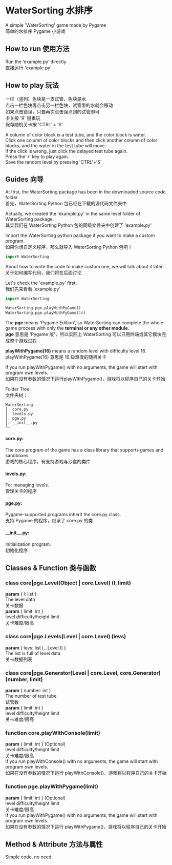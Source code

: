 # WaterSorting 水排序
A simple 'WaterSorting' game made by Pygame<br />
简单的水排序 Pygame 小游戏<br />
## How to run 使用方法<br />
Run the ‘example.py’ directly<br />
直接运行 'example.py'<br />

## How to play 玩法
一栏（竖列）色块是一支试管，色块是水<br />
点击一栏色块再点击另一栏色块，试管里的水就会移动<br />
如果点击错误，只要再次点击误点到的试管即可<br />
卡关按 'R' 键重玩<br />
保存随机关卡按 'CTRL' + 'S'

A column of color block is a test tube, and the color block is water.<br />
Click one column of color blocks and then click another column of color blocks, and the water in the test tube will move.<br />
If the click is wrong, just click the delayed test tube again.<br />
Press the' r' key to play again.<br />
Save the random level by pressing 'CTRL'+'S'

## Guides 向导

At first, the WaterSorting package has been in the downloaded source code folder.<br />
首先，WaterSorting Python 包已经在下载的源代码文件夹中

Actually, we created the 'example.py' in the same level folder of WaterSorting package.<br />
其实我们在 WaterSorting Python 包的同级文件夹中创建了 'example.py'

Import the WaterSorting python package if you want to make a custom program.<br />
如果你想自定义程序，那么就导入 WaterSorting Python 包吧！
```python
import WaterSorting
```
About how to write the code to make custom one,  we will talk about it later.<br />
关于如何编写代码，我们将在后面讨论

Let's check the 'example.py' first.<br />
我们先来看看 ’example.py‘
```python
import WaterSorting

WaterSorting.pge.playWithPyGame()
WaterSorting.pge.playWithPyGame(16)
```
The __pge__ means 'Pygame Edition',
so WaterSorting can complete the whole game process with only the __terminal or any other module__.<br />
__pge__ 意思是 'Pygame 版'，所以实际上 WaterSorting 可以只用终端或其它模块完成整个游戏过程

__playWithPygame(16)__ means a random level with difficulty level 16.<br />
playWithPygame(16) 意思是 16 级难度的随机关卡

If you run playWithPygame() with no arguments, the game will start with program own levels.<br />
如果在没有参数的情况下运行playWithPygame()，游戏将以程序自己的关卡开始

Folder Tree:<br />
文件夹树：
```
WaterSorting
│  core.py
│  levels.py
│  pge.py
│  __init__.py
└─
```
#### core.py:
The core program of the game has a class library that supports games and sandboxes.<br />
游戏的核心程序，有支持游戏与沙盒的类库
#### levels.py:
For managing levels.<br />
管理关卡的程序
#### pge.py:
Pygame-supported programs inherit the core.py class.<br />
支持 Pygame 的程序，继承了 core.py 的类
#### \_\_init__.py:
Initialization program.<br />
初始化程序
## Classes & Function 类与函数
### class core|pge.Level(Object | core.Level) (l, limit)
__param__ { l: list }<br />
The level data<br />
关卡数据<br />
__param__ { limit: int }<br />
level difficulty/height limit<br />
关卡难度/限高
### class core|pge.Levels(Level | core.Level) (levs)
__param__ { levs: list [...Level.l] }<br />
The list is full of level data<br />
关卡数据列表

### class core|pge.Generator(Level | core.Level, core.Generator) (number, limit)
__param__ { number: int }<br />
The number of test tube<br />
试管数<br />
__param__ { limit: int }<br />
level difficulty/height limit<br />
关卡难度/限高
### function core.playWithConsole(limit)
__param__ { limit: int } (Optional)<br />
level difficulty/height limit<br />
关卡难度/限高<br />
If you run playWithConsole() with no arguments, the game will start with program own levels.<br />
如果在没有参数的情况下运行 playWithConsole()，游戏将以程序自己的关卡开始
### function pge.playWithPygame(limit)
__param__ { limit: int } (Optional)<br />
level difficulty/height limit<br />
关卡难度/限高<br />
If you run playWithPygame() with no arguments, the game will start with program own levels.<br />
如果在没有参数的情况下运行 playWithPygame()，游戏将以程序自己的关卡开始<br />
## Method & Attribute 方法与属性
Simple code, no need
